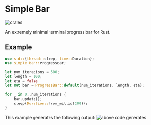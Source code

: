 # Simple Bar
![crates](https://crates.io/assets/Cargo-Logo-Small.png)

An extremely minimal terminal progress bar for Rust.

## Example

```Rust
use std::{thread::sleep, time::Duration};
use simple_bar::ProgressBar;

let num_iterations = 500;
let length = 100;
let eta = false
let mut bar = ProgressBar::default(num_iterations, length, eta);

for _ in 0..num_iterations {
    bar.update();
    sleep(Duration::from_millis(200));
}
```

This example generates the following output:
![above code generates](https://mie-res.netlify.app/simple_bar_example.png)